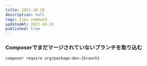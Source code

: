 ```yaml
---
title: 2021-10-20
description: null
tags: tips command
updatedAt: 2021-10-20
published: true
---
```


### Composerでまだマージされていないブランチを取り込む

```shell
composer require org/package:dev-{branch}
```
